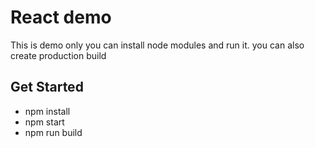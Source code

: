 # React demo

This is demo only you can install node modules and run it. you can also create production build

## Get Started

- npm install
- npm start
- npm run build
